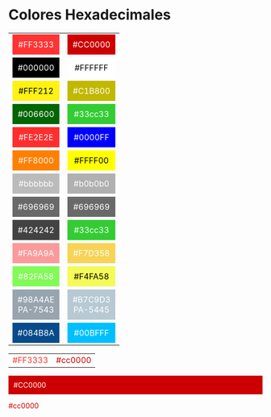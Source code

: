 # Colores Hexadecimales

| | |
|:-------------:|:-------------:|
| <div style="background-color:#FF3333; padding:10px; color:white">#FF3333</div> | <div style="background-color:#cc0000; padding:10px; color:white">#CC0000</div> |
| <div style="background-color:#000000; padding:10px; color:white">#000000</div> | <div style="background-color:#FFFFFF; padding:10px; color:black">#FFFFFF </div> |
| <div style="background-color:#FFF212; padding:10px; color:black">#FFF212</div> | <div style="background-color:#C1B800; padding:10px; color:white">#C1B800 </div> |
| <div style="background-color:#006600; padding:10px; color:white">#006600</div> | <div style="background-color:#33cc33; padding:10px; color:white">#33cc33</div> |
| <div style="background-color:#FE2E2E; padding:10px; color:white">#FE2E2E</div> | <div style="background-color:#0000FF; padding:10px; color:white">#0000FF</div> |
| <div style="background-color:#FF8000; padding:10px; color:white">#FF8000</div> | <div style="background-color:#FFFF00; padding:10px; color:black">#FFFF00</div> |
| <div style="background-color:#bbbbbb; padding:10px; color:white">#bbbbbb </div> | <div style="background-color:#b0b0b0; padding:10px; color:white">#b0b0b0</div> |
| <div style="background-color:#696969; padding:10px; color:white">#696969</div> | <div style="background-color:#696969; padding:10px; color:white">#696969</div> |
| <div style="background-color:#424242; padding:10px; color:white">#424242</div> | <div style="background-color:#33cc33; padding:10px; color:white">#33cc33</div> |
| <div style="background-color:#FA9A9A; padding:10px; color:white">#FA9A9A</div> | <div style="background-color:#F7D358; padding:10px; color:white">#F7D358</div> |
| <div style="background-color:#82FA58; padding:10px; color:white">#82FA58</div> | <div style="background-color:#F4FA58; padding:10px; color:black">#F4FA58</div> |
| <div style="background-color:#98A4AE; padding:10px; color:white">#98A4AE<br>PA-7543</div> | <div style="background-color:#B7C9D3; padding:10px; color:white">#B7C9D3<br>PA-5445</div> |
| <div style="background-color:#084B8A; padding:10px; color:white">#084B8A</div> | <div style="background-color:#00BFFF; padding:10px; color:white">#00BFFF</div> |

| | |
|:-------------:|:-------------:|
| <span style="color:#FF3333">#FF3333</span> | <span style="color:#cc0000">#cc0000 </span> |

<div style="background-color:#cc0000; padding:10px; color:white">#CC0000</div>

<span style="color:#cc0000">#cc0000 </span>